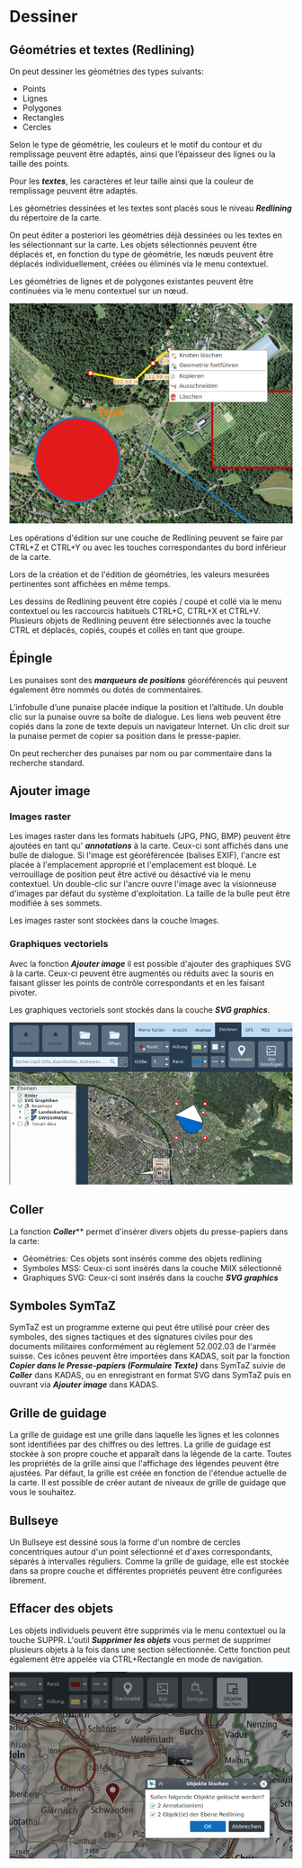 <!-- WARNING: This file is autogenerated by csv2md.py -->
# Dessiner



## <a name="sec0"></a>Géométries et textes (Redlining)

On peut dessiner les géométries des types suivants:

+ Points
+ Lignes
+ Polygones
+ Rectangles
+ Cercles

Selon le type de géométrie, les couleurs et le motif du contour et du remplissage peuvent être adaptés, ainsi que l’épaisseur des lignes ou la taille des points.

Pour les **_textes_**, les caractères et leur taille ainsi que la couleur de remplissage peuvent être adaptés.

Les géométries dessinées et les textes sont placés sous le niveau **_Redlining_** du répertoire de la carte.

On peut éditer a posteriori les géométries déjà dessinées ou les textes en les sélectionnant sur la carte. Les objets sélectionnés peuvent être déplacés et, en fonction du type de géométrie, les nœuds peuvent être déplacés individuellement, créées ou éliminés via le menu contextuel.

Les géométries de lignes et de polygones existantes peuvent être continuées via le menu contextuel sur un nœud.

<img src="../media/image6.png" />

Les opérations d'édition sur une couche de Redlining peuvent se faire par CTRL+Z et CTRL+Y ou avec les touches correspondantes du bord inférieur de la carte.

Lors de la création et de l'édition de géométries, les valeurs mesurées pertinentes sont affichées en même temps.

Les dessins de Redlining peuvent être copiés / coupé et collé via le menu contextuel ou les raccourcis habituels CTRL+C, CTRL+X et CTRL+V. Plusieurs objets de Redlining peuvent être sélectionnés avec la touche CTRL et déplacés, copiés, coupés et collés en tant que groupe.


## <a name="sec1"></a>Épingle

Les punaises sont des **_marqueurs de positions_** géoréférencés qui peuvent également être nommés ou dotés de commentaires.

L’infobulle d’une punaise placée indique la position et l’altitude. Un double clic sur la punaise ouvre sa boîte de dialogue. Les liens web peuvent être copiés dans la zone de texte depuis un navigateur Internet. Un clic droit sur la punaise permet de copier sa position dans le presse-papier.

On peut rechercher des punaises par nom ou par commentaire dans la recherche standard.


## <a name="sec2"></a>Ajouter image


### Images raster

Les images raster dans les formats habituels (JPG, PNG, BMP) peuvent être ajoutées en tant qu' **_annotations_** à la carte. Ceux-ci sont affichés dans une bulle de dialogue. Si l'image est géoréférencée (balises EXIF), l'ancre est placée à l'emplacement approprié et l'emplacement est bloqué. Le verrouillage de position peut être activé ou désactivé via le menu contextuel. Un double-clic sur l'ancre ouvre l'image avec la visionneuse d'images par défaut du système d'exploitation. La taille de la bulle peut être modifiée à ses sommets.

Les images raster sont stockées dans la couche Images.


### Graphiques vectoriels

Avec la fonction **_Ajouter image_** il est possible d'ajouter des graphiques SVG à la carte. Ceux-ci peuvent être augmentés ou réduits avec la souris en faisant glisser les points de contrôle correspondants et en les faisant pivoter.

Les graphiques vectoriels sont stockés dans la couche **_SVG graphics_**.

<img src="../media/image7.png" />


## <a name="sec3"></a>Coller

La fonction **_Coller_**** permet d'insérer divers objets du presse-papiers dans la carte:

- Géométries: Ces objets sont insérés comme des objets redlining
- Symboles MSS: Ceux-ci sont insérés dans la couche MilX sélectionné
- Graphiques SVG: Ceux-ci sont insérés dans la couche **_SVG graphics_**


## <a name="sec4"></a>Symboles SymTaZ

SymTaZ est un programme externe qui peut être utilisé pour créer des symboles, des signes tactiques et des signatures civiles pour des documents militaires conformément au règlement 52.002.03 de l'armée suisse. Ces icônes peuvent être importées dans KADAS, soit par la fonction **_Copier dans le Presse-papiers (Formulaire Texte)_** dans SymTaZ suivie de **_Coller_** dans KADAS, ou en enregistrant en format SVG dans SymTaZ puis en ouvrant via **_Ajouter image_** dans KADAS.


## <a name="sec5"></a>Grille de guidage

La grille de guidage est une grille dans laquelle les lignes et les colonnes sont identifiées par des chiffres ou des lettres. La grille de guidage est stockée à son propre couche et apparaît dans la légende de la carte. Toutes les propriétés de la grille ainsi que l'affichage des légendes peuvent être ajustées. Par défaut, la grille est créée en fonction de l'étendue actuelle de la carte. Il est possible de créer autant de niveaux de grille de guidage que vous le souhaitez.


## <a name="sec6"></a>Bullseye

Un Bullseye est dessiné sous la forme d'un nombre de cercles concentriques autour d'un point sélectionné et d'axes correspondants, séparés à intervalles réguliers. Comme la grille de guidage, elle est stockée dans sa propre couche et différentes propriétés peuvent être configurées librement.


## <a name="sec7"></a>Effacer des objets

Les objets individuels peuvent être supprimés via le menu contextuel ou la touche SUPPR. L'outil **_Supprimer les objets_** vous permet de supprimer plusieurs objets à la fois dans une section sélectionnée. Cette fonction peut également être appelée via CTRL+Rectangle en mode de navigation.

<img src="../media/image8.png" />



